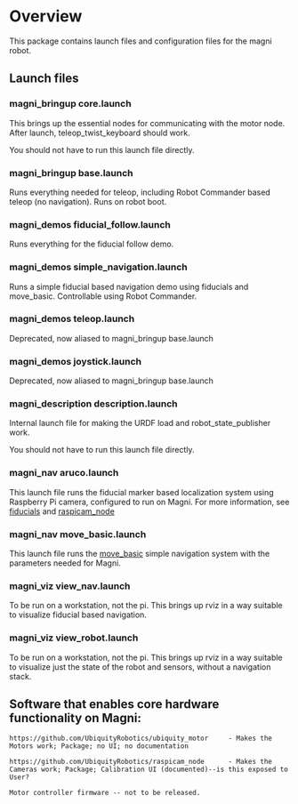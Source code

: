 
# Overview

This package contains launch files and configuration files for the magni robot.

## Launch files

### magni_bringup core.launch
This brings up the essential nodes for communicating with the motor node. After launch, teleop_twist_keyboard should work.

You should not have to run this launch file directly.

### magni_bringup base.launch

Runs everything needed for teleop, including Robot Commander based teleop (no navigation). Runs on robot boot. 

### magni_demos fiducial_follow.launch

Runs everything for the fiducial follow demo. 

### magni_demos simple_navigation.launch

Runs a simple fiducial based navigation demo using fiducials and move_basic. Controllable using Robot Commander.

### magni_demos teleop.launch

Deprecated, now aliased to magni_bringup base.launch

### magni_demos joystick.launch

Deprecated, now aliased to magni_bringup base.launch

### magni_description description.launch
Internal launch file for making the URDF load and robot_state_publisher work.

You should not have to run this launch file directly.

### magni_nav aruco.launch

This launch file runs the fiducial marker based localization system using Raspberry Pi camera, configured to run on Magni.
For more information, see [fiducials](http://wiki.ros.org/fiducials) and
[raspicam_node](https://github.com/UbiquityRobotics/raspicam_node)

### magni_nav move_basic.launch

This launch file runs the [move_basic](https://github.com/UbiquityRobotics/move_basic) simple navigation system with the parameters needed for Magni.

### magni_viz view_nav.launch

To be run on a workstation, not the pi. This brings up rviz in a way suitable to visualize fiducial based navigation. 

### magni_viz view_robot.launch

To be run on a workstation, not the pi. This brings up rviz in a way suitable to visualize just the state of the robot and sensors, without a navigation stack.

## Software that enables core hardware functionality on Magni:

    https://github.com/UbiquityRobotics/ubiquity_motor     - Makes the Motors work; Package; no UI; no documentation

    https://github.com/UbiquityRobotics/raspicam_node      - Makes the Cameras work; Package; Calibration UI (documented)--is this exposed to User? 

    Motor controller firmware -- not to be released.
